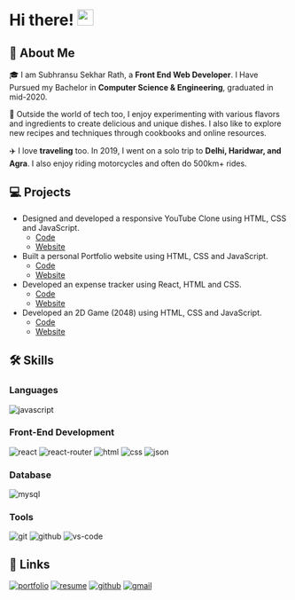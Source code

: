 # Hi there! <img src="https://media.giphy.com/media/hvRJCLFzcasrR4ia7z/giphy.gif" width="29px" height="29px">

## 🚀 About Me

🎓 I am Subhransu Sekhar Rath, a **Front End Web Developer**. I Have Pursued my Bachelor in **Computer Science & Engineering**, graduated in mid-2020.

🔪 Outside the world of tech too, I enjoy experimenting with various flavors and ingredients to create delicious and unique dishes. I also like to explore new recipes and techniques through cookbooks and online resources.

✈️ I love **traveling** too. In 2019, I went on a solo trip to **Delhi, Haridwar, and Agra**. I also enjoy riding motorcycles and often do 500km+ rides.

## 💻 Projects

- Designed and developed a responsive YouTube Clone using HTML, CSS and JavaScript.
  - [Code](https://github.com/Subhransu38/youtube-clone)
  - [Website](https://subhransu38.github.io/youtube-clone/)
- Built a personal Portfolio website using HTML, CSS and JavaScript.
  - [Code](https://github.com/Subhransu38/portfolio)
  - [Website](https://subhransu38.github.io/portfolio/)
- Developed an expense tracker using React, HTML and CSS.
  - [Code](https://github.com/Subhransu38/expense-tracker)
  - [Website](https://subhransu38.github.io/expense-tracker/)
- Developed an 2D Game (2048) using HTML, CSS and JavaScript.
  - [Code](https://github.com/Subhransu38/game-2048)
  - [Website](https://subhransu38.github.io/game-2048/)

## 🛠️ Skills

### Languages

![javascript](https://img.shields.io/badge/JavaScript-323330?style=for-the-badge&logo=javascript&logoColor=F7DF1E)

### Front-End Development

![react](https://img.shields.io/badge/React-20232A?style=for-the-badge&logo=react&logoColor=61DAFB)
![react-router](https://img.shields.io/badge/React_Router-CA4245?style=for-the-badge&logo=react-router&logoColor=white)
![html](https://img.shields.io/badge/HTML5-E34F26?style=for-the-badge&logo=html5&logoColor=white)
![css](https://img.shields.io/badge/CSS3-1572B6?style=for-the-badge&logo=css3&logoColor=white)
![json](https://img.shields.io/badge/json-554f51?style=for-the-badge&logo=json&logoColor=white)

### Database

![mysql](https://img.shields.io/badge/MySQL-00758f?style=for-the-badge&logo=mysql&logoColor=white)

### Tools

![git](https://img.shields.io/badge/git-f34f29?style=for-the-badge&logo=git&logoColor=white)
![github](https://img.shields.io/badge/github-000000?style=for-the-badge&logo=github&logoColor=white)
![vs-code](https://img.shields.io/badge/VS_Code-007ACC?style=for-the-badge&logo=Visual-Studio-Code&logoColor=white)

## 🔗 Links

[![portfolio](https://img.shields.io/badge/Portfolio-5340ff?style=for-the-badge&logo=Google-chrome&logoColor=white)](https://tapajyoti-bose.vercel.app/)
[![resume](https://img.shields.io/badge/Resume-4285F4?style=for-the-badge&logo=read-the-docs&logoColor=white)](https://firebasestorage.googleapis.com/v0/b/tapajyoti-bose.appspot.com/o/Tapajyoti%20Bose.pdf?alt=media&token=68b3f3e3-cf56-4666-b4fa-9897c80eec2e)
[![github](https://img.shields.io/badge/GitHub-000000?style=for-the-badge&logo=GitHub&logoColor=white)](https://github.com/ruppysuppy)
[![gmail](https://img.shields.io/badge/Gmail-D14836?style=for-the-badge&logo=Gmail&logoColor=white)](mailto:https://github.com/ruppysuppy)

